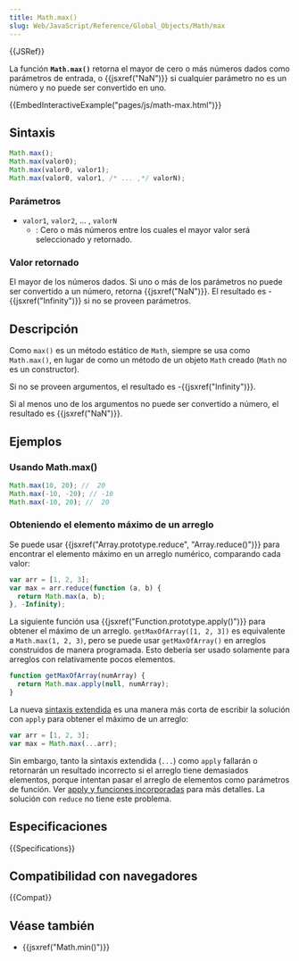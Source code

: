 ```yaml
---
title: Math.max()
slug: Web/JavaScript/Reference/Global_Objects/Math/max
---
```


{{JSRef}}

La función **`Math.max()`** retorna el mayor de cero o más números dados como parámetros de entrada, o {{jsxref("NaN")}} si cualquier parámetro no es un número y no puede ser convertido en uno.

{{EmbedInteractiveExample("pages/js/math-max.html")}}

## Sintaxis

```js
Math.max();
Math.max(valor0);
Math.max(valor0, valor1);
Math.max(valor0, valor1, /* ... ,*/ valorN);
```

### Parámetros

- `valor1`, `valor2`, ... , `valorN`
  - : Cero o más números entre los cuales el mayor valor será seleccionado y retornado.

### Valor retornado

El mayor de los números dados. Si uno o más de los parámetros no puede ser convertido a
un número, retorna {{jsxref("NaN")}}. El resultado es
\-{{jsxref("Infinity")}} si no se proveen parámetros.

## Descripción

Como `max()` es un método estático de `Math`, siempre se usa
como `Math.max()`, en lugar de como un método de un objeto `Math`
creado (`Math` no es un constructor).

Si no se proveen argumentos, el resultado es -{{jsxref("Infinity")}}.

Si al menos uno de los argumentos no puede ser convertido a número, el resultado es
{{jsxref("NaN")}}.

## Ejemplos

### Usando Math.max()

```js
Math.max(10, 20); //  20
Math.max(-10, -20); // -10
Math.max(-10, 20); //  20
```

### Obteniendo el elemento máximo de un arreglo

Se puede usar {{jsxref("Array.prototype.reduce", "Array.reduce()")}} para encontrar el
elemento máximo en un arreglo numérico, comparando cada valor:

```js
var arr = [1, 2, 3];
var max = arr.reduce(function (a, b) {
  return Math.max(a, b);
}, -Infinity);
```

La siguiente función usa {{jsxref("Function.prototype.apply()")}} para obtener el máximo
de un arreglo. `getMaxOfArray([1, 2, 3])` es equivalente a
`Math.max(1, 2, 3)`, pero se puede usar `getMaxOfArray()` en
arreglos construidos de manera programada. Esto debería ser usado solamente para arreglos con
relativamente pocos elementos.

```js
function getMaxOfArray(numArray) {
  return Math.max.apply(null, numArray);
}
```

La nueva [sintaxis extendida](/es/docs/Web/JavaScript/Reference/Operators/Spread_syntax)
es una manera más corta de escribir la solución con `apply` para obtener
el máximo de un arreglo:

```js
var arr = [1, 2, 3];
var max = Math.max(...arr);
```

Sin embargo, tanto la sintaxis extendida (`...`) como `apply` fallarán o retornarán
un resultado incorrecto si el arreglo tiene demasiados elementos, porque intentan pasar el arreglo
de elementos como parámetros de función.
Ver [apply y funciones incorporadas](/es/docs/Web/JavaScript/Reference/Global_Objects/Function/apply#apply_and_built-in_functions)
para más detalles. La solución con `reduce` no tiene este problema.

## Especificaciones

{{Specifications}}

## Compatibilidad con navegadores

{{Compat}}

## Véase también

- {{jsxref("Math.min()")}}
